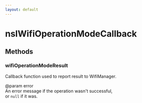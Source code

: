 ```yaml
---
layout: default
---
```


# nsIWifiOperationModeCallback #

## Methods ##

### wifiOperationModeResult ###
  
Callback function used to report result to WifiManager.  
  
@param error  
       An error message if the operation wasn't successful,  
       or `null` if it was.  
  

